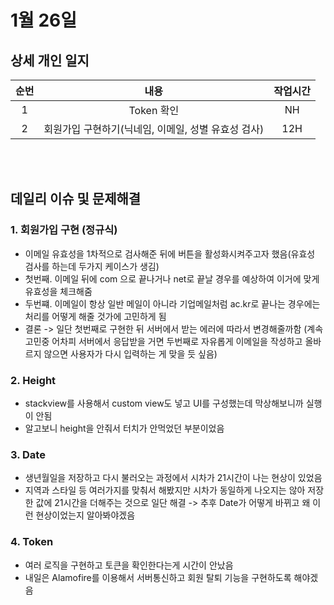 # 1월 26일
## 상세 개인 일지 
|순번|내용|작업시간
|:---:|:-----:|:-------:
|1| Token 확인 | NH 
|2| 회원가입 구현하기(닉네임, 이메일, 성별 유효성 검사) | 12H


</br></br>
## 데일리 이슈 및 문제해결
### 1. 회원가입 구현 (정규식)
  - 이메일 유효성을 1차적으로 검사해준 뒤에 버튼을 활성화시켜주고자 했음(유효성 검사를 하는데 두가지 케이스가 생김)
  - 첫번째. 이메일 뒤에 com 으로 끝나거나 net로 끝날 경우를 예상하여 이거에 맞게 유효성을 체크해줌
  - 두번쨰. 이메일이 항상 일반 메일이 아니라 기업메일처럼 ac.kr로 끝나는 경우에는 처리를 어떻게 해줄 것가에 고민하게 됨
  - 결론 -> 일단 첫번째로 구현한 뒤 서버에서 받는 에러에 따라서 변경해줄까함 (계속 고민중 어차피 서버에서 응답받을 거면 두번째로 자유롭게 이메일을 작성하고 올바르지 않으면 사용자가 다시 입력하는 게 맞을 듯 싶음)
### 2. Height
  - stackview를 사용해서 custom view도 넣고 UI를 구성했는데 막상해보니까 실행이 안됨
  - 알고보니 height을 안줘서 터치가 안먹었던 부분이었음
### 3. Date
  - 생년월일을 저장하고 다시 불러오는 과정에서 시차가 21시간이 나는 현상이 있었음
  - 지역과 스타일 등 여러가지를 맞춰서 해봤지만 시차가 동일하게 나오지는 않아 저장한 값에 21시간을 더해주는 것으로 일단 해결 -> 추후 Date가 어떻게 바뀌고 왜 이런 현상이었는지 알아봐야겠음
### 4. Token
  - 여러 로직을 구현하고 토큰을 확인한다는게 시간이 안났음
  - 내일은 Alamofire를 이용해서 서버통신하고 회원 탈퇴 기능을 구현하도록 해야겠음


